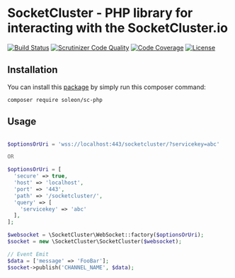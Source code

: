 # SocketCluster - PHP library for interacting with the SocketCluster.io

[![Build Status](https://travis-ci.org/soleon-leiloes/sc-php.svg?branch=master)](https://travis-ci.org/soleon-leiloes/sc-php)
[![Scrutinizer Code Quality](https://scrutinizer-ci.com/g/soleon-leiloes/sc-php/badges/quality-score.png?b=master)](https://scrutinizer-ci.com/g/soleon-leiloes/sc-php/?branch=master)
[![Code Coverage](https://scrutinizer-ci.com/g/soleon-leiloes/sc-php/badges/coverage.png?b=master)](https://scrutinizer-ci.com/g/soleon-leiloes/sc-php/?branch=master)
[![License](https://img.shields.io/packagist/l/soleon/sc-php.svg?style=flat-square)](https://packagist.org/packages/soleon/sc-php)


## Installation

You can install this [package](https://packagist.org/packages/soleon/sc-php) by simply run this composer command:

```
composer require soleon/sc-php
```

## Usage

~~~php

$optionsOrUri = 'wss://localhost:443/socketcluster/?servicekey=abc'

OR

$optionsOrUri = [
  'secure' => true,
  'host' => 'localhost',
  'port' => '443',
  'path' => '/socketcluster/',
  'query' => [
    'servicekey' => 'abc'
  ],
];

$websocket = \SocketCluster\WebSocket::factory($optionsOrUri);
$socket = new \SocketCluster\SocketCluster($websocket);

// Event Emit
$data = ['message' => 'FooBar'];
$socket->publish('CHANNEL_NAME', $data);
~~~
